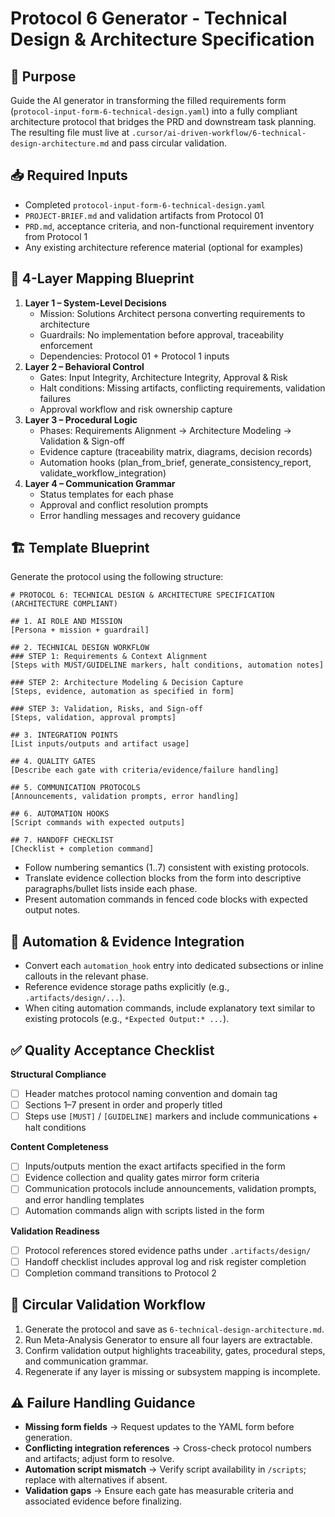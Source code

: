 # Protocol 6 Generator - Technical Design & Architecture Specification

## 🎯 Purpose
Guide the AI generator in transforming the filled requirements form (`protocol-input-form-6-technical-design.yaml`) into a fully compliant architecture protocol that bridges the PRD and downstream task planning. The resulting file must live at `.cursor/ai-driven-workflow/6-technical-design-architecture.md` and pass circular validation.

## 📥 Required Inputs
- Completed `protocol-input-form-6-technical-design.yaml`
- `PROJECT-BRIEF.md` and validation artifacts from Protocol 01
- `PRD.md`, acceptance criteria, and non-functional requirement inventory from Protocol 1
- Any existing architecture reference material (optional for examples)

## 🧠 4-Layer Mapping Blueprint
1. **Layer 1 – System-Level Decisions**
   - Mission: Solutions Architect persona converting requirements to architecture
   - Guardrails: No implementation before approval, traceability enforcement
   - Dependencies: Protocol 01 + Protocol 1 inputs
2. **Layer 2 – Behavioral Control**
   - Gates: Input Integrity, Architecture Integrity, Approval & Risk
   - Halt conditions: Missing artifacts, conflicting requirements, validation failures
   - Approval workflow and risk ownership capture
3. **Layer 3 – Procedural Logic**
   - Phases: Requirements Alignment → Architecture Modeling → Validation & Sign-off
   - Evidence capture (traceability matrix, diagrams, decision records)
   - Automation hooks (plan_from_brief, generate_consistency_report, validate_workflow_integration)
4. **Layer 4 – Communication Grammar**
   - Status templates for each phase
   - Approval and conflict resolution prompts
   - Error handling messages and recovery guidance

## 🏗️ Template Blueprint
Generate the protocol using the following structure:
```
# PROTOCOL 6: TECHNICAL DESIGN & ARCHITECTURE SPECIFICATION (ARCHITECTURE COMPLIANT)

## 1. AI ROLE AND MISSION
[Persona + mission + guardrail]

## 2. TECHNICAL DESIGN WORKFLOW
### STEP 1: Requirements & Context Alignment
[Steps with MUST/GUIDELINE markers, halt conditions, automation notes]

### STEP 2: Architecture Modeling & Decision Capture
[Steps, evidence, automation as specified in form]

### STEP 3: Validation, Risks, and Sign-off
[Steps, validation, approval prompts]

## 3. INTEGRATION POINTS
[List inputs/outputs and artifact usage]

## 4. QUALITY GATES
[Describe each gate with criteria/evidence/failure handling]

## 5. COMMUNICATION PROTOCOLS
[Announcements, validation prompts, error handling]

## 6. AUTOMATION HOOKS
[Script commands with expected outputs]

## 7. HANDOFF CHECKLIST
[Checklist + completion command]
```
- Follow numbering semantics (1..7) consistent with existing protocols.
- Translate evidence collection blocks from the form into descriptive paragraphs/bullet lists inside each phase.
- Present automation commands in fenced code blocks with expected output notes.

## 🤖 Automation & Evidence Integration
- Convert each `automation_hook` entry into dedicated subsections or inline callouts in the relevant phase.
- Reference evidence storage paths explicitly (e.g., `.artifacts/design/...`).
- When citing automation commands, include explanatory text similar to existing protocols (e.g., `*Expected Output:* ...`).

## ✅ Quality Acceptance Checklist
**Structural Compliance**
- [ ] Header matches protocol naming convention and domain tag
- [ ] Sections 1–7 present in order and properly titled
- [ ] Steps use `[MUST]` / `[GUIDELINE]` markers and include communications + halt conditions

**Content Completeness**
- [ ] Inputs/outputs mention the exact artifacts specified in the form
- [ ] Evidence collection and quality gates mirror form criteria
- [ ] Communication protocols include announcements, validation prompts, and error handling templates
- [ ] Automation commands align with scripts listed in the form

**Validation Readiness**
- [ ] Protocol references stored evidence paths under `.artifacts/design/`
- [ ] Handoff checklist includes approval log and risk register completion
- [ ] Completion command transitions to Protocol 2

## 🔁 Circular Validation Workflow
1. Generate the protocol and save as `6-technical-design-architecture.md`.
2. Run Meta-Analysis Generator to ensure all four layers are extractable.
3. Confirm validation output highlights traceability, gates, procedural steps, and communication grammar.
4. Regenerate if any layer is missing or subsystem mapping is incomplete.

## ⚠️ Failure Handling Guidance
- **Missing form fields** → Request updates to the YAML form before generation.
- **Conflicting integration references** → Cross-check protocol numbers and artifacts; adjust form to resolve.
- **Automation script mismatch** → Verify script availability in `/scripts`; replace with alternatives if absent.
- **Validation gaps** → Ensure each gate has measurable criteria and associated evidence before finalizing.
